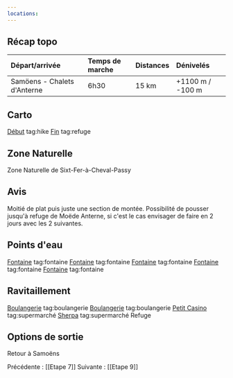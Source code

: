 ```yaml
---
locations: 
---
```

## Récap topo

| Départ/arrivée              | Temps de marche | Distances | Dénivelés        |
| :-------------------------- | :-------------- | :-------- | :--------------- |
| Samöens - Chalets d'Anterne | 6h30            | 15 km     | +1100 m / -100 m |
## Carto  
[Début](geo:46.077373,6.716765) tag:hike
[Fin](geo:46.004513,6.791244) tag:refuge 
## Zone Naturelle
Zone Naturelle de Sixt-Fer-à-Cheval-Passy 
## Avis
Moitié de plat puis juste une section de montée. Possibilité de pousser jusqu'à refuge de Moëde Anterne, si c'est le cas envisager de faire en 2 jours avec les 2 suivantes.
## Points d'eau
[Fontaine](geo:46.047239,6.766487) tag:fontaine
[Fontaine](geo:46.046656,6.766839) tag:fontaine 
[Fontaine](geo:46.048188,6.770624) tag:fontaine 
[Fontaine](geo:46.042397,6.770201) tag:fontaine 
[Fontaine](geo:46.004758,6.791625) tag:fontaine
## Ravitaillement
[Boulangerie](geo:46.08170884677464,6.725331081526259) tag:boulangerie 
[Boulangerie](geo:46.07684908920753,6.720021470317583) tag:boulangerie 
[Petit Casino](geo:46.0837346769348,6.7263086712625615) tag:supermarché 
[Sherpa](geo:46.081003639084095,6.726754408881888) tag:supermarché 
Refuge
## Options de sortie
Retour à Samoëns

Précédente : [[Etape 7]]
Suivante : [[Etape 9]]